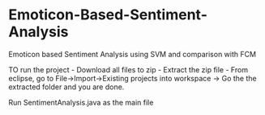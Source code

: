 # Emoticon-Based-Sentiment-Analysis
Emoticon based Sentiment Analysis using SVM and comparison with FCM

TO run the project - Download all files to zip - Extract the zip file - From eclipse, go to File->Import->Existing projects into workspace -> Go the the extracted folder and you are done.

Run SentimentAnalysis.java as the main file
